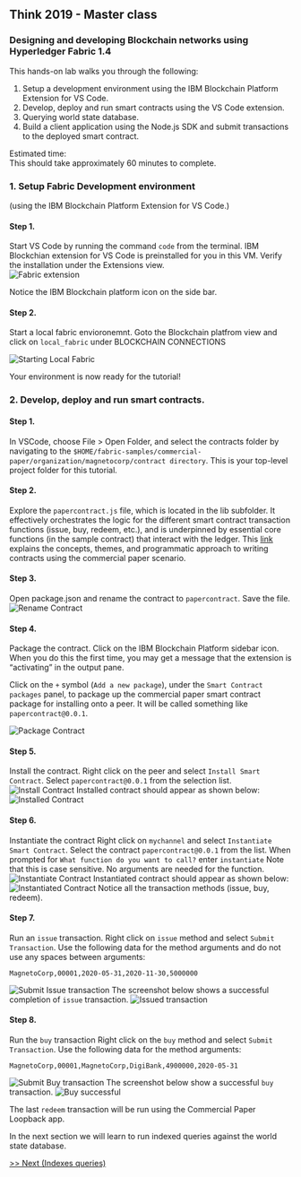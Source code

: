 ## Think 2019 - Master class

### Designing and developing Blockchain networks using Hyperledger Fabric 1.4

This hands-on lab walks you through the following:

1. Setup a development environment using the IBM Blockchain Platform Extension for VS Code.
2. Develop, deploy and run smart contracts using the VS Code extension.
3. Querying world state database.
4. Build a client application using the Node.js SDK and submit transactions to the deployed smart contract.

Estimated time: <br />
This should take approximately 60 minutes to complete.

[](#setup)

### 1. Setup Fabric Development environment

(using the IBM Blockchain Platform Extension for VS Code.)<br />

#### Step 1.

Start VS Code by running the command `code` from the terminal.
IBM Blockchian extension for VS Code is preinstalled for you in this VM. Verify the installation under the Extensions view.  
![Fabric extension](images/VerifyFabricExtension.png)

Notice the IBM Blockchain platform icon on the side bar.

#### Step 2.

Start a local fabric envioronemnt.
Goto the Blockchain platfrom view and click on `local_fabric` under BLOCKCHAIN CONNECTIONS

![Starting Local Fabric](images/StartingLocalFabric.gif)

Your environment is now ready for the tutorial!

### 2. Develop, deploy and run smart contracts.

#### Step 1.

In VSCode, choose File > Open Folder, and select the contracts folder by navigating to the `$HOME/fabric-samples/commercial-paper/organization/magnetocorp/contract directory`. This is your top-level project folder for this tutorial.

#### Step 2.

Explore the `papercontract.js` file, which is located in the lib subfolder. It effectively orchestrates the logic for the different smart contract transaction functions (issue, buy, redeem, etc.), and is underpinned by essential core functions (in the sample contract) that interact with the ledger. This [link](https://hyperledger-fabric.readthedocs.io/en/master/tutorial/commercial_paper.html) explains the concepts, themes, and programmatic approach to writing contracts using the commercial paper scenario.

#### Step 3.

Open package.json and rename the contract to `papercontract`. Save the file.
![Rename Contract](images/renameContract.png)

#### Step 4.

Package the contract.
Click on the IBM Blockchain Platform sidebar icon. When you do this the first time, you may get a message that the extension is “activating” in the output pane.

Click on the `+` symbol (`Add a new package`), under the `Smart Contract packages` panel, to package up the commercial paper smart contract package for installing onto a peer. It will be called something like `papercontract@0.0.1`.

![Package Contract](images/packageContract.gif)

#### Step 5.

Install the contract.
Right click on the peer and select `Install Smart Contract`. Select `papercontract@0.0.1` from the selection list.
![Install Contract](images/installContract.gif)
Installed contract should appear as shown below:
![Installed Contract](images/installedContract.png)

#### Step 6.

Instantiate the contract
Right click on `mychannel` and select `Instantiate Smart Contract`. Select the contract `papercontract@0.0.1` from the list. When prompted for `What function do you want to call?` enter `instantiate` Note that this is case sensitive. No arguments are needed for the function.
![Instantiate Contract](images/instantiateContract.gif)
Instantiated contract should appear as shown below:
![Instantiated Contract](images/instantiatedContract.png)
Notice all the transaction methods (issue, buy, redeem).

#### Step 7.

Run an `issue` transaction.
Right click on `issue` method and select `Submit Transaction`.
Use the following data for the method arguments and do not use any spaces between arguments:

```
MagnetoCorp,00001,2020-05-31,2020-11-30,5000000
```

![Submit Issue transaction](images/submitIssue.gif)
The screenshot below shows a successful completion of `issue` transaction.
![Issued transaction](images/PaperIssued.png)

#### Step 8.

Run the `buy` transaction
Right click on the `buy` method and select `Submit Transaction`. Use the following data for the method arguments:

```
MagnetoCorp,00001,MagnetoCorp,DigiBank,4900000,2020-05-31
```

![Submit Buy transaction](images/submitBuy.gif)
The screenshot below show a successful `buy` transaction.
![Buy successful](images/PaperBought.png)

The last `redeem` transaction will be run using the Commercial Paper Loopback app.

In the next section we will learn to run indexed queries against the world state database.

[>> Next (Indexes queries)](Queries.md)
